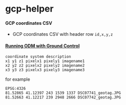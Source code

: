 # gcp-helper


#### GCP coordinates CSV
- GCP coordinates CSV with header row `id,x,y,z`





#### [Running ODM with Ground Control](https://github.com/OpenDroneMap/OpenDroneMap/wiki/Running-OpenDroneMap#running-odm-with-ground-control)
```
coordinate system description
x1 y1 z1 pixelx1 pixely1 imagename1
x2 y2 z2 pixelx2 pixely2 imagename2
x3 y3 z3 pixelx3 pixely3 imagename3
```
for example
```
EPSG:4326
81.52865 41.12397 243 1539 1337 DSC07741_geotag.JPG
81.52663 41.12217 239 2948 2666 DSC07742_geotag.JPG
```
